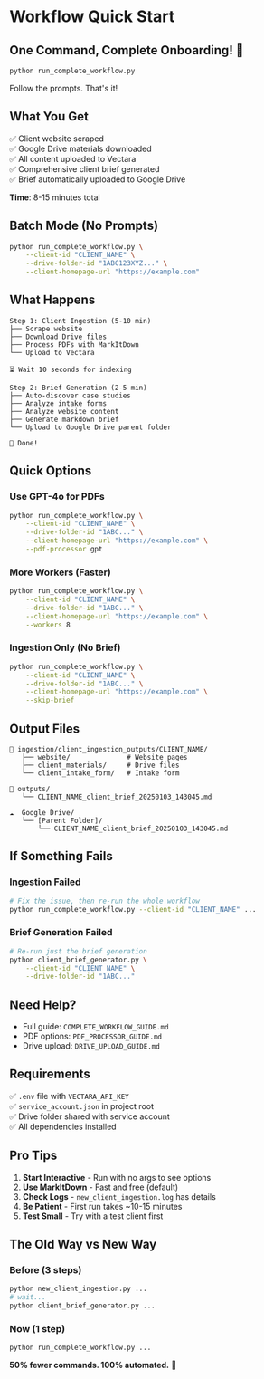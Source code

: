 # Workflow Quick Start

## One Command, Complete Onboarding! 🚀

```bash
python run_complete_workflow.py
```

Follow the prompts. That's it!

## What You Get

✅ Client website scraped  
✅ Google Drive materials downloaded  
✅ All content uploaded to Vectara  
✅ Comprehensive client brief generated  
✅ Brief automatically uploaded to Google Drive  

**Time**: 8-15 minutes total

## Batch Mode (No Prompts)

```bash
python run_complete_workflow.py \
    --client-id "CLIENT_NAME" \
    --drive-folder-id "1ABC123XYZ..." \
    --client-homepage-url "https://example.com"
```

## What Happens

```
Step 1: Client Ingestion (5-10 min)
├── Scrape website
├── Download Drive files
├── Process PDFs with MarkItDown
└── Upload to Vectara

⏳ Wait 10 seconds for indexing

Step 2: Brief Generation (2-5 min)
├── Auto-discover case studies
├── Analyze intake forms
├── Analyze website content
├── Generate markdown brief
└── Upload to Google Drive parent folder

🎉 Done!
```

## Quick Options

### Use GPT-4o for PDFs
```bash
python run_complete_workflow.py \
    --client-id "CLIENT_NAME" \
    --drive-folder-id "1ABC..." \
    --client-homepage-url "https://example.com" \
    --pdf-processor gpt
```

### More Workers (Faster)
```bash
python run_complete_workflow.py \
    --client-id "CLIENT_NAME" \
    --drive-folder-id "1ABC..." \
    --client-homepage-url "https://example.com" \
    --workers 8
```

### Ingestion Only (No Brief)
```bash
python run_complete_workflow.py \
    --client-id "CLIENT_NAME" \
    --drive-folder-id "1ABC..." \
    --client-homepage-url "https://example.com" \
    --skip-brief
```

## Output Files

```
📁 ingestion/client_ingestion_outputs/CLIENT_NAME/
   ├── website/              # Website pages
   ├── client_materials/     # Drive files
   └── client_intake_form/   # Intake form

📁 outputs/
   └── CLIENT_NAME_client_brief_20250103_143045.md

☁️  Google Drive/
   └── [Parent Folder]/
       └── CLIENT_NAME_client_brief_20250103_143045.md
```

## If Something Fails

### Ingestion Failed
```bash
# Fix the issue, then re-run the whole workflow
python run_complete_workflow.py --client-id "CLIENT_NAME" ...
```

### Brief Generation Failed
```bash
# Re-run just the brief generation
python client_brief_generator.py \
    --client-id "CLIENT_NAME" \
    --drive-folder-id "1ABC..."
```

## Need Help?

- Full guide: `COMPLETE_WORKFLOW_GUIDE.md`
- PDF options: `PDF_PROCESSOR_GUIDE.md`
- Drive upload: `DRIVE_UPLOAD_GUIDE.md`

## Requirements

✅ `.env` file with `VECTARA_API_KEY`  
✅ `service_account.json` in project root  
✅ Drive folder shared with service account  
✅ All dependencies installed  

## Pro Tips

1. **Start Interactive** - Run with no args to see options
2. **Use MarkItDown** - Fast and free (default)
3. **Check Logs** - `new_client_ingestion.log` has details
4. **Be Patient** - First run takes ~10-15 minutes
5. **Test Small** - Try with a test client first

## The Old Way vs New Way

### Before (3 steps)
```bash
python new_client_ingestion.py ...
# wait...
python client_brief_generator.py ...
```

### Now (1 step)
```bash
python run_complete_workflow.py ...
```

**50% fewer commands. 100% automated.** 🎯

